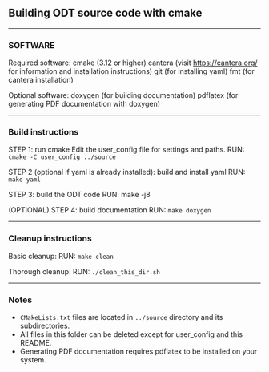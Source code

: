## Building ODT source code with cmake

------------------------------------------------------------------
### SOFTWARE 

Required software:
    cmake (3.12 or higher)
    cantera (visit https://cantera.org/ for information and installation instructions)
    git (for installing yaml)
    fmt (for cantera installation)

Optional software:
    doxygen (for building documentation)
    pdflatex (for generating PDF documentation with doxygen)

------------------------------------------------------------------
### Build instructions 

STEP 1: run cmake
    Edit the user_config file for settings and paths.
    RUN: `cmake -C user_config ../source`

STEP 2 (optional if yaml is already installed): build and install yaml
    RUN: `make yaml`

STEP 3: build the ODT code
    RUN: make -j8

(OPTIONAL) STEP 4:  build documentation
    RUN: `make doxygen`
    
------------------------------------------------------------------

### Cleanup instructions 

Basic cleanup:
    RUN: `make clean`

Thorough cleanup:
    RUN: `./clean_this_dir.sh`

------------------------------------------------------------------

### Notes

- `CMakeLists.txt` files are located in `../source` directory and its subdirectories.
- All files in this folder can be deleted except for user_config and this README.
- Generating PDF documentation requires pdflatex to be installed on your system. 